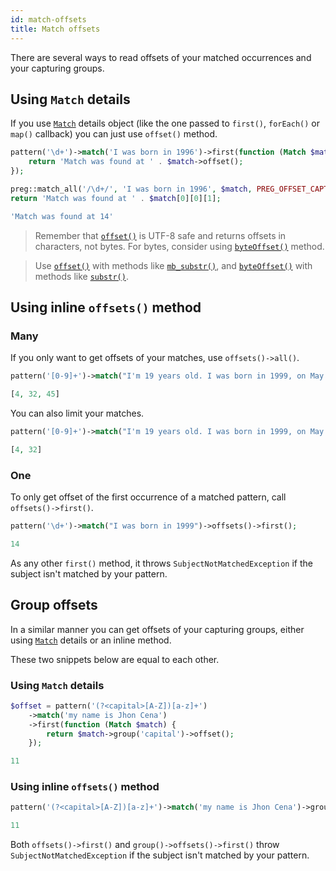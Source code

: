 ```yaml
---
id: match-offsets
title: Match offsets
---
```


There are several ways to read offsets of your matched occurrences and your capturing groups.

## Using `Match` details

If you use [`Match`](match-details.md) details object (like the one passed to `first()`, `forEach()` or `map()` callback) you can just use
`offset()` method.

<!--DOCUSAURUS_CODE_TABS-->
<!--T-Regx-->
```php
pattern('\d+')->match('I was born in 1996')->first(function (Match $match) {
    return 'Match was found at ' . $match->offset();
});
```
<!--PHP-->
```php
preg::match_all('/\d+/', 'I was born in 1996', $match, PREG_OFFSET_CAPTURE);
return 'Match was found at ' . $match[0][0][1];
```
<!--END_DOCUSAURUS_CODE_TABS-->
<!--T-Regx:{return-at(0)}-->
<!--Result-Value-->

```php
'Match was found at 14'
```

> Remember that [`offset()`](match-details.md#offsets) is UTF-8 safe and returns offsets in characters, not bytes. 
> For bytes, consider using [`byteOffset()`](match-details.md#offsets) method.

> Use [`offset()`](match-details.md#offsets) with methods like [`mb_substr()`][1], and [`byteOffset()`](match-details.md#offsets) with methods like [`substr()`][2].

## Using inline `offsets()` method

### Many

If you only want to get offsets of your matches, use `offsets()->all()`.

```php
pattern('[0-9]+')->match("I'm 19 years old. I was born in 1999, on May 12")->offsets()->all();
```
```php
[4, 32, 45]
```

You can also limit your matches.

```php
pattern('[0-9]+')->match("I'm 19 years old. I was born in 1999, on May 12")->offsets()->only(2);
```
```php
[4, 32]
```

### One

To only get offset of the first occurrence of a matched pattern, call `offsets()->first()`.

```php
pattern('\d+')->match("I was born in 1999")->offsets()->first();
```
```php
14
```

As any other `first()` method, it throws `SubjectNotMatchedException` if the subject isn't matched by your pattern.

## Group offsets

In a similar manner you can get offsets of your capturing groups, either using [`Match`](match-details.md) details or an inline method.

These two snippets below are equal to each other.

### Using `Match` details

```php
$offset = pattern('(?<capital>[A-Z])[a-z]+')
    ->match('my name is Jhon Cena')
    ->first(function (Match $match) {
        return $match->group('capital')->offset();
    });
```
```php
11
```

### Using inline `offsets()` method

```php
pattern('(?<capital>[A-Z])[a-z]+')->match('my name is Jhon Cena')->group('capital')->offsets()->first();
```
```php
11
```

Both `offsets()->first()` and `group()->offsets()->first()` throw `SubjectNotMatchedException` if the subject isn't 
matched by your pattern.

[1]: https://www.php.net/manual/en/function.mb-substr.php
[2]: https://www.php.net/manual/en/function.substr.php
